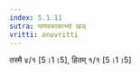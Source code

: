 ```yaml
---
index: 5.1.11
sutra: माणवचरकाभ्यां खञ्
vritti: anuvritti
---
```


तस्मै ४/१  [5।1।5], हितम्  १/१ [5।1।5]